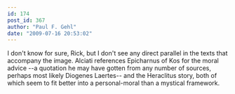 ```yaml
---
id: 174
post_id: 367
author: "Paul F. Gehl"
date: "2009-07-16 20:53:02"
---
```

I don't know for sure, Rick, but I don't see any direct parallel in the texts that accompany the image. Alciati references Epicharnus of Kos for the moral advice --a quotation he may have gotten from any number of sources, perhaps most likely Diogenes Laertes-- and the Heraclitus story, both of which seem to fit better into a personal-moral than a mystical framework.
